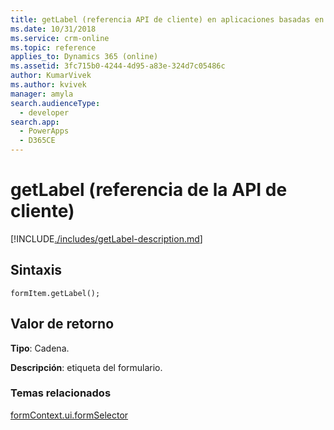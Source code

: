 ```yaml
---
title: getLabel (referencia API de cliente) en aplicaciones basadas en modelo| Microsoft Docs
ms.date: 10/31/2018
ms.service: crm-online
ms.topic: reference
applies_to: Dynamics 365 (online)
ms.assetid: 3fc715b0-4244-4d95-a83e-324d7c05486c
author: KumarVivek
ms.author: kvivek
manager: amyla
search.audienceType:
  - developer
search.app:
  - PowerApps
  - D365CE
---
```

# <a name="getlabel-client-api-reference"></a>getLabel (referencia de la API de cliente)



[!INCLUDE[./includes/getLabel-description.md](./includes/getLabel-description.md)]

## <a name="syntax"></a>Sintaxis

`formItem.getLabel();`

## <a name="return-value"></a>Valor de retorno

**Tipo**: Cadena.

**Descripción**: etiqueta del formulario.

### <a name="related-topics"></a>Temas relacionados

[formContext.ui.formSelector](../formContext-ui-formSelector.md)




